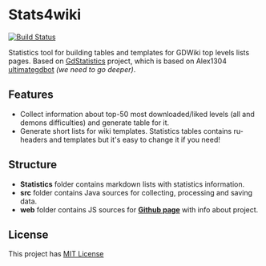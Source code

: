 # Stats4wiki

[![Build Status](https://travis-ci.org/DoubleCookies/stats4wiki.svg?branch=master)](https://travis-ci.org/DoubleCookies/stats4wiki)

Statistics tool for building tables and templates for GDWiki top levels lists pages. 
Based on [GdStatistics](https://github.com/DoubleCookies/GDStatistics) project, 
which is based on Alex1304 [ultimategdbot](https://github.com/alex1304/ultimategdbot) *(we need to go deeper)*. 

## Features
- Collect information about top-50 most downloaded/liked levels (all and demons difficulties) and generate table for it.
- Generate short lists for wiki templates.
Statistics tables contains ru-headers and templates but it's easy to change it if you need! 

## Structure
- **Statistics** folder contains markdown lists with statistics information.
- **src** folder contains Java sources for collecting, processing and saving data.
- **web** folder contains JS sources for **[Github page](https://doublecookies.github.io/stats4wiki/)** with info about project.

## License
This project has [MIT License](https://opensource.org/licenses/MIT)